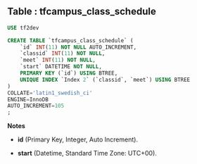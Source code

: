 Table : tfcampus_class_schedule
---------------------------------

```SQL
USE tf2dev

CREATE TABLE `tfcampus_class_schedule` (
	`id` INT(11) NOT NULL AUTO_INCREMENT,
	`classid` INT(11) NOT NULL,
	`meet` INT(11) NOT NULL,
	`start` DATETIME NOT NULL,
	PRIMARY KEY (`id`) USING BTREE,
	UNIQUE INDEX `Index 2` (`classid`, `meet`) USING BTREE
)
COLLATE='latin1_swedish_ci'
ENGINE=InnoDB
AUTO_INCREMENT=105
;
``` 
__Notes__

+ __id__ (Primary Key, Integer, Auto Increment).

+ __start__ (Datetime, Standard Time Zone: UTC+00).